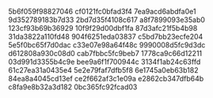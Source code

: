 5b6f059f98827046
cf0121fc0bfad3f4
7ea9acd6abdfa0e1
9d352789183b7d33
2bd7d35f4108c617
a8f7899093e35ab0
123cf93b69b36929
10f9f29d00dbf1fa
87d3afc21f5b4b98
31da3822a110fd48
904f6251eda03837
c5bd7bb23ecfe204
5e5f0bc65f7d0dac
c33e07e98a64f48c
9990008d5fc9d3dc
d612808a930c08d0
cab7fbbc5fc9beb7
1778ca9c66d12211
03d991d3355b4c9e
bee9a6f1f700944c
3134f1ab24c63ffd
61c27ea31a0435e4
5e2e79faf7dfb5f8
6e1745a0eb63b182
84ea8a4045cd13ef
ce2f662af3c1e09a
e2862cb347dfb64b
c8fa9e8b32a3d182
0bc365fc92fcad03
